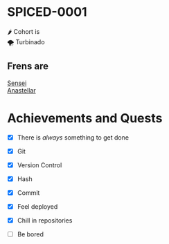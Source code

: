 # SPICED-0001
🌶️ Cohort is  
🌪️ Turbinado  
## Frens are  
[Sensei](https://github.com/urbinaj61/urbinaj61)  
[Anastellar](https://github.com/AnastasiaKhudobasheva)  

# Achievements and Quests
- [x] There is *always* something to get done
- [x] Git
- [x] Version Control
- [x] Hash
- [x] Commit
- [x] Feel deployed
- [x] Chill in repositories
- [ ] Be bored   

